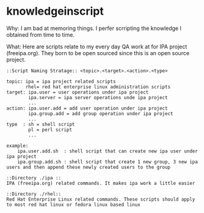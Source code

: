 knowledgeinscript
=================
Why:
    I am bad at memoring things. I perfer scrripting the knowledge I obtained from time to time.

What: 
    Here are scripts relate to my every day QA work at for IPA project (freeipa.org). They born to be open sourced since this is an open source project.

    ::Script Naming Stratage:: <topic>.<target>.<action>.<type>

    topic: ipa = ipa project related scripts
           rhel= red hat enterprise linux administration scripts
    target: ipa.user = user operations under ipa project
            ipa.server = ipa server operations unde ipa project
            ...
    action: ipa.user.add = add user operation under ipa project
            ipa.group.add = add group operation under ipa project
            ...
    type  : sh = shell script
            pl = perl script 
            ...

    example: 
        ipa.user.add.sh  : shell script that can create new ipa user under ipa project
        ipa.group.add.sh : shell script that create 1 new group, 3 new ipa users and then append these newly created users to the group

    ::Directory ./ipa ::
    IPA (freeipa.org) related commands. It makes ipa work a little easier

    ::Directory ./rhel::
    Red Hat Enterprise Linux related commands. These scripts should apply to most red hat linux or fedora linux based linux
